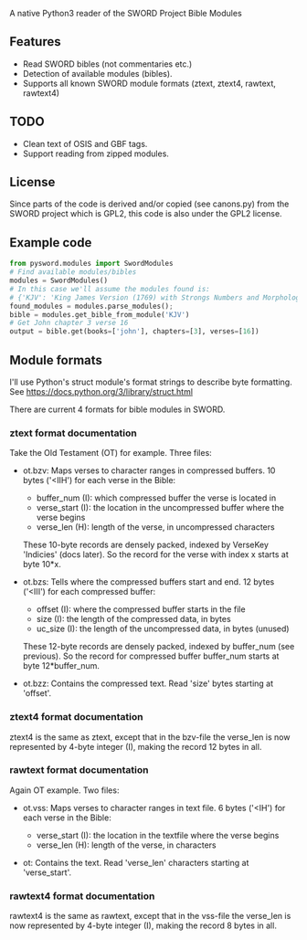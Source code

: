 A native Python3 reader of the SWORD Project Bible Modules

## Features
* Read SWORD bibles (not commentaries etc.)
* Detection of available modules (bibles).
* Supports all known SWORD module formats (ztext, ztext4, rawtext, rawtext4)

## TODO
* Clean text of OSIS and GBF tags.
* Support reading from zipped modules.

## License
Since parts of the code is derived and/or copied (see canons.py) from the SWORD project
which is GPL2, this code is also under the GPL2 license.

## Example code
```python
from pysword.modules import SwordModules
# Find available modules/bibles
modules = SwordModules()
# In this case we'll assume the modules found is:
# {'KJV': 'King James Version (1769) with Strongs Numbers and Morphology'}
found_modules = modules.parse_modules();
bible = modules.get_bible_from_module('KJV')
# Get John chapter 3 verse 16
output = bible.get(books=['john'], chapters=[3], verses=[16])
```

## Module formats
I'll use Python's struct module's format strings to describe byte formatting.
See https://docs.python.org/3/library/struct.html

There are current 4 formats for bible modules in SWORD.

### ztext format documentation
Take the Old Testament (OT) for example. Three files:

- ot.bzv: Maps verses to character ranges in compressed buffers.
  10 bytes ('<IIH') for each verse in the Bible:
    - buffer_num (I): which compressed buffer the verse is located in
    - verse_start (I): the location in the uncompressed buffer where the verse begins
    - verse_len (H): length of the verse, in uncompressed characters

  These 10-byte records are densely packed, indexed by VerseKey 'Indicies' (docs later).
  So the record for the verse with index x starts at byte 10*x.

- ot.bzs: Tells where the compressed buffers start and end.
   12 bytes ('<III') for each compressed buffer:
     - offset (I): where the compressed buffer starts in the file
     - size (I): the length of the compressed data, in bytes
     - uc_size (I): the length of the uncompressed data, in bytes (unused)

   These 12-byte records are densely packed, indexed by buffer_num (see previous).
   So the record for compressed buffer buffer_num starts at byte 12*buffer_num.

- ot.bzz: Contains the compressed text. Read 'size' bytes starting at 'offset'.

### ztext4 format documentation
ztext4 is the same as ztext, except that in the bzv-file the verse_len is now
represented by 4-byte integer (I), making the record 12 bytes in all.

### rawtext format documentation
Again OT example. Two files:

- ot.vss: Maps verses to character ranges in text file.
  6 bytes ('<IH') for each verse in the Bible:
    - verse_start (I): the location in the textfile where the verse begins
    - verse_len (H): length of the verse, in characters

- ot: Contains the text. Read 'verse_len' characters starting at 'verse_start'.

### rawtext4 format documentation
rawtext4 is the same as rawtext, except that in the vss-file the verse_len is now
represented by 4-byte integer (I), making the record 8 bytes in all.

